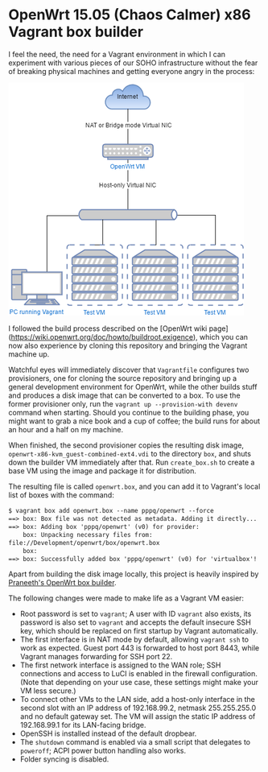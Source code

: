 # OpenWrt 15.05 (Chaos Calmer) x86 Vagrant box builder

I feel the need, the need for a Vagrant environment in which I can experiment
with various pieces of our SOHO infrastructure without the fear of breaking
physical machines and getting everyone angry in the process:

![Network](network.png)

I followed the build process described on the [OpenWrt wiki page]
(https://wiki.openwrt.org/doc/howto/buildroot.exigence), which you can now also
experience by cloning this repository and bringing the Vagrant machine up.

Watchful eyes will immediately discover that `Vagrantfile` configures two 
provisioners, one for cloning the source repository and bringing up a general
development environment for OpenWrt, while the other builds stuff and produces
a disk image that can be converted to a box. To use the former provisioner
only, run the `vagrant up --provision-with devenv` command when starting. 
Should you continue to the building phase, you might want to grab a nice book
and a cup of coffee; the build runs for about an hour and a half on my machine.

When finished, the second provisioner copies the resulting disk image, 
`openwrt-x86-kvm_guest-combined-ext4.vdi` to the directory `box`, and shuts 
down the builder VM immediately after that. Run `create_box.sh` to create a
base VM using the image and package it for distribution.

The resulting file is called `openwrt.box`, and you can add it to Vagrant's 
local list of boxes with the command:

```
$ vagrant box add openwrt.box --name pppq/openwrt --force
==> box: Box file was not detected as metadata. Adding it directly...
==> box: Adding box 'pppq/openwrt' (v0) for provider:
    box: Unpacking necessary files from: file://Development/openwrt/box/openwrt.box
    box:
==> box: Successfully added box 'pppq/openwrt' (v0) for 'virtualbox'!

```

Apart from building the disk image locally, this project is heavily inspired
by [Praneeth's OpenWrt box builder](https://github.com/lifeeth/openwrt-in-vagrant).

The following changes were made to make life as a Vagrant VM easier:

- Root password is set to `vagrant`; A user with ID `vagrant` also exists, its
password is also set to `vagrant` and accepts the default insecure SSH key,
which should be replaced on first startup by Vagrant automatically.
- The first interface is in NAT mode by default, allowing `vagrant ssh` to work
as expected. Guest port 443 is forwarded to host port 8443, while Vagrant 
manages forwarding for SSH port 22.
- The first network interface is assigned to the WAN role; SSH connections and 
access to LuCI is enabled in the firewall configuration. (Note that depending on
your use case, these settings might make your VM less secure.)
- To connect other VMs to the LAN side, add a host-only interface in the second
slot with an IP address of 192.168.99.2, netmask 255.255.255.0 and no default 
gateway set. The VM will assign the static IP address of 192.168.99.1 for its 
LAN-facing bridge.
- OpenSSH is installed instead of the default dropbear.
- The `shutdown` command is enabled via a small script that delegates to 
`poweroff`; ACPI power button handling also works.
- Folder syncing is disabled.
